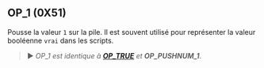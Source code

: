 ## OP_1 (0X51)

Pousse la valeur `1` sur la pile. Il est souvent utilisé pour représenter la valeur booléenne `vrai` dans les scripts.

> ► *OP_1 est identique à **[OP_TRUE](/dictionnaire/O.md#op_true-0x51)** et **OP_PUSHNUM_1**.*

